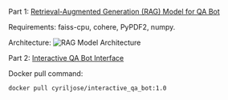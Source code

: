 Part 1: [Retrieval-Augmented Generation (RAG) Model for QA Bot](<Retrieval-Augmented Generation (RAG) Model for QA Bot>)

Requirements: faiss-cpu, cohere, PyPDF2, numpy.

Architecture:
![RAG Model Architecture](https://github.com/user-attachments/assets/5efd11a4-56e1-4ada-a07a-daed2d2807ef)


Part 2: [Interactive QA Bot Interface](<Interactive_QA_Bot_Interface>)

Docker pull command: 
```bash
docker pull cyriljose/interactive_qa_bot:1.0

